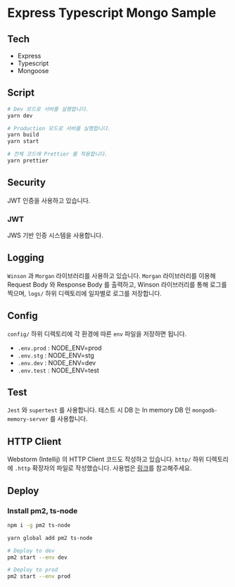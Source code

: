 # Express Typescript Mongo Sample

## Tech

- Express
- Typescript
- Mongoose

## Script

```bash
# Dev 모드로 서버를 실행합니다.
yarn dev

# Production 모드로 서버를 실행합니다.
yarn build
yarn start

# 전체 코드에 Prettier 를 적용합니다.
yarn prettier
```

## Security

JWT 인증을 사용하고 있습니다.

### JWT

JWS 기반 인증 시스템을 사용합니다.

## Logging

`Winson` 과 `Morgan` 라이브러리를 사용하고 있습니다. `Morgan` 라이브러리를 이용해 Request Body 와 Response Body 를 출력하고, Winson 라이브러리를 통해 로그를 찍으며, `logs/` 하위 디렉토리에 일자별로 로그를 저장합니다.

## Config

`config/` 하위 디렉토리에 각 환경에 따른 `env` 파일을 저장하면 됩니다.

- `.env.prod` : NODE_ENV=prod
- `.env.stg` : NODE_ENV=stg
- `.env.dev` : NODE_ENV=dev
- `.env.test` : NODE_ENV=test

## Test

`Jest` 와 `supertest` 를 사용합니다. 테스트 시 DB 는 In memory DB 인 `mongodb-memory-server` 를 사용합니다.

## HTTP Client

Webstorm (Intellij) 의 HTTP Client 코드도 작성하고 있습니다.
`http/` 하위 디렉토리에 `.http` 확장자의 파일로 작성했습니다. 사용법은 [링크](https://www.jetbrains.com/help/webstorm/http-client-in-product-code-editor.html#creating-http-request-files)를 참고해주세요.

## Deploy

### Install pm2, ts-node

```bash
npm i -g pm2 ts-node

yarn global add pm2 ts-node
```

```bash
# Deploy to dev
pm2 start --env dev

# Deploy to prod
pm2 start --env prod
```
